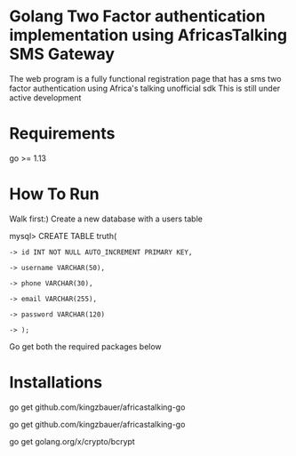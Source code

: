 # Golang Two Factor authentication implementation using AfricasTalking SMS Gateway

The web program is a fully functional registration page that has a sms two factor authentication using Africa's talking unofficial sdk
This is still under active development

# Requirements
go >= 1.13

# How To Run

Walk first:) Create a new database with a users table

mysql> CREATE TABLE truth(

    -> id INT NOT NULL AUTO_INCREMENT PRIMARY KEY,
    
    -> username VARCHAR(50),
    
    -> phone VARCHAR(30),
    
    -> email VARCHAR(255),
    
    -> password VARCHAR(120)
    
    -> );
    
Go get both the required packages below

# Installations

go get github.com/kingzbauer/africastalking-go

go get github.com/kingzbauer/africastalking-go

go get golang.org/x/crypto/bcrypt

